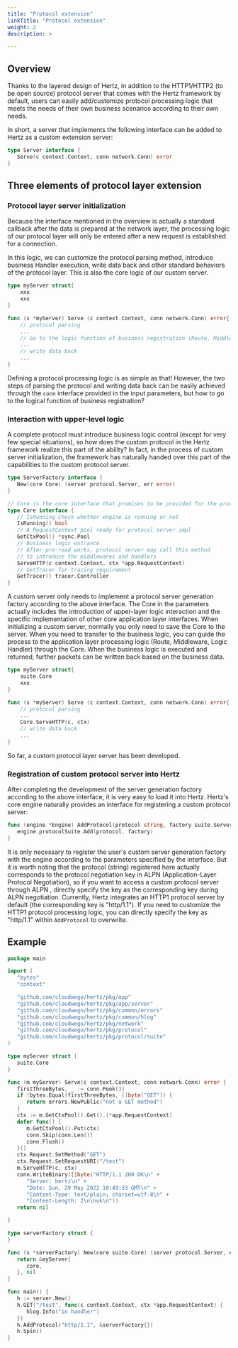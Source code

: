 ```yaml
---
title: "Protocol extension"
linkTitle: "Protocol extension"
weight: 2
description: >

---
```


## Overview

Thanks to the layered design of Hertz, in addition to the HTTP1/HTTP2 (to be open source) protocol server that comes with the Hertz framework by default, users can easily add/customize protocol processing logic that meets the needs of their own business scenarios according to their own needs.

In short, a server that implements the following interface can be added to Hertz as a custom extension server:

```go
type Server interface {
   Serve(c context.Context, conn network.Conn) error
}
```

## Three elements of protocol layer extension

### Protocol layer server initialization

Because the interface mentioned in the overview is actually a standard callback after the data is prepared at the network layer, the processing logic of our protocol layer will only be entered after a new request is established for a connection.

In this logic, we can customize the protocol parsing method, introduce business Handler execution, write data back and other standard behaviors of the protocol layer. This is also the core logic of our custom server.

```go
type myServer struct{
    xxx
    xxx
}

func (s *myServer) Serve (c context.Context, conn network.Conn) error{
    // protocol parsing
	...
    // Go to the logic function of business registration (Route, Middleware, Handler...)
	...
    // write data back
	...
}
```

Defining a protocol processing logic is as simple as that! However, the two steps of parsing the protocol and writing data back can be easily achieved through the `conn` interface provided in the input parameters, but how to go to the logical function of business registration?

### Interaction with upper-level logic

A complete protocol must introduce business logic control (except for very few special situations), so how does the custom protocol in the Hertz framework realize this part of the ability? In fact, in the process of custom server initialization, the framework has naturally handed over this part of the capabilities to the custom protocol server.

```go
type ServerFactory interface {
   New(core Core) (server protocol.Server, err error)
}

// Core is the core interface that promises to be provided for the protocol layer extensions
type Core interface {
   // IsRunning Check whether engine is running or not
   IsRunning() bool
   // A RequestContext pool ready for protocol server impl
   GetCtxPool() *sync.Pool
   // Business logic entrance
   // After pre-read works, protocol server may call this method
   // to introduce the middlewares and handlers
   ServeHTTP(c context.Context, ctx *app.RequestContext)
   // GetTracer for tracing requirement
   GetTracer() tracer.Controller
}
```

A custom server only needs to implement a protocol server generation factory according to the above interface. The Core in the parameters actually includes the introduction of upper-layer logic interaction and the specific implementation of other core application layer interfaces. When initializing a custom server, normally you only need to save the Core to the server. When you need to transfer to the business logic, you can guide the process to the application layer processing logic (Route, Middleware, Logic Handler) through the Core. When the business logic is executed and returned, further packets can be written back based on the business data.

```go
type myServer struct{
    suite.Core
    xxx
}

func (s *myServer) Serve (c context.Context, conn network.Conn) error{
    // protocol parsing
	...
    Core.ServeHTTP(c, ctx)
    // write data back
	...
}
```

So far, a custom protocol layer server has been developed.

### Registration of custom protocol server into Hertz

After completing the development of the server generation factory according to the above interface, it is very easy to load it into Hertz. Hertz's core engine naturally provides an interface for registering a custom protocol server:

```go
func (engine *Engine) AddProtocol(protocol string, factory suite.ServerFactory) {
   engine.protocolSuite.Add(protocol, factory)
}
```

It is only necessary to register the user's custom server generation factory with the engine according to the parameters specified by the interface. But it is worth noting that the protocol (string) registered here actually corresponds to the protocol negotiation key in ALPN (Application-Layer Protocol Negotiation), so if you want to access a custom protocol server through ALPN , directly specify the key as the corresponding key during ALPN negotiation. Currently, Hertz integrates an HTTP1 protocol server by default (the corresponding key is "http/1.1"). If you need to customize the HTTP1 protocol processing logic, you can directly specify the key as "http/1.1" within `AddProtocol` to overwrite.

## Example

```go
package main

import (
   "bytes"
   "context"

   "github.com/cloudwego/hertz/pkg/app"
   "github.com/cloudwego/hertz/pkg/app/server"
   "github.com/cloudwego/hertz/pkg/common/errors"
   "github.com/cloudwego/hertz/pkg/common/hlog"
   "github.com/cloudwego/hertz/pkg/network"
   "github.com/cloudwego/hertz/pkg/protocol"
   "github.com/cloudwego/hertz/pkg/protocol/suite"
)

type myServer struct {
   suite.Core
}

func (m myServer) Serve(c context.Context, conn network.Conn) error {
   firstThreeBytes, _ := conn.Peek(3)
   if !bytes.Equal(firstThreeBytes, []byte("GET")) {
      return errors.NewPublic("not a GET method")
   }
   ctx := m.GetCtxPool().Get().(*app.RequestContext)
   defer func() {
      m.GetCtxPool().Put(ctx)
      conn.Skip(conn.Len())
      conn.Flush()
   }()
   ctx.Request.SetMethod("GET")
   ctx.Request.SetRequestURI("/test")
   m.ServeHTTP(c, ctx)
   conn.WriteBinary([]byte("HTTP/1.1 200 OK\n" +
      "Server: hertz\n" +
      "Date: Sun, 29 May 2022 10:49:33 GMT\n" +
      "Content-Type: text/plain; charset=utf-8\n" +
      "Content-Length: 2\n\nok\n"))
   return nil

}

type serverFactory struct {
}

func (s *serverFactory) New(core suite.Core) (server protocol.Server, err error) {
   return &myServer{
      core,
   }, nil
}

func main() {
   h := server.New()
   h.GET("/test", func(c context.Context, ctx *app.RequestContext) {
      hlog.Info("in handler")
   })
   h.AddProtocol("http/1.1", &serverFactory{})
   h.Spin()
}
```
